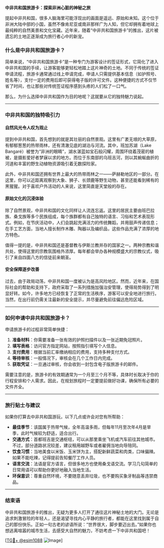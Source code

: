 **中非共和国旅游卡：探索非洲心脏的神秘之旅**

提起中非共和国，很多人脑海里可能浮现出的画面是遥远、原始和未知。这个位于非洲大陆中部的小国，虽然不像肯尼亚或南非那样广为人知，但它却拥有着地球上最纯粹的自然美景和文化宝藏。近年来，随着“中非共和国旅游卡”的推出，这片被遗忘的土地正逐渐成为旅行者心中的新宠。

### 什么是中非共和国旅游卡？

简单来说，“中非共和国旅游卡”是一种专门为游客设计的签证形式，它简化了进入中非共和国的手续，让游客能够更轻松地踏上这片神奇的土地。不同于传统的签证申请流程，旅游卡通常通过线上申请完成，申请人只需提供基本信息（如护照号、姓名等），支付一定的费用后即可获得电子版的许可文件。这种便捷的方式不仅节省了时间，也让那些对传统签证程序感到头疼的人们松了一口气。

那么，为什么选择中非共和国作为目的地呢？这就要从它的独特魅力说起。

---

### 中非共和国的独特吸引力

#### 自然风光令人叹为观止

提到中非共和国，首先想到的就是其壮丽的自然景观。这里有广袤无垠的大草原，有郁郁葱葱的热带雨林，还有清澈见底的湖泊与河流。其中，班加苏湖（Lake Bangaré）被誉为“非洲的眼睛”，湖水湛蓝如宝石般闪耀，周围环绕着茂密的植被，是摄影爱好者梦寐以求的地方。而位于东南部的乌班吉河，则以其蜿蜒曲折的河道和丰富的野生动植物资源吸引着无数探险家。

此外，中非共和国还拥有世界上最大的热带雨林之一——萨赫勒地区的一部分。在这里，你可以近距离观察到大象、狮子、长颈鹿等野生动物，甚至还能看到稀有的黑猩猩。对于喜欢户外活动的人来说，这里简直是天堂般的存在。

#### 原始文化的沉浸体验

除了自然景观，中非共和国的文化同样让人流连忘返。这里的居民主要由班巴拉族、桑戈族等多个民族组成，每个族群都有自己独特的语言、习俗和艺术表现形式。例如，在节庆活动中，人们会跳起充满活力的传统舞蹈，并用鼓声传递信息；在手工艺方面，当地人擅长制作木雕、陶器以及编织品，这些作品充满了浓厚的地方特色。

值得一提的是，中非共和国还是基督教与伊斯兰教并存的国家之一。两种宗教和谐共处，使得这里的宗教氛围格外浓厚。每年都会举办各种规模盛大的宗教仪式，吸引了来自四面八方的信徒前来朝圣。

#### 安全保障逐步改善

过去，由于政局动荡，中非共和国一度被认为是高风险地区。然而，近年来，在国际社会的帮助和支持下，政府采取了一系列措施加强治安管理，使得局势得到了明显好转。如今，许多地方已经恢复了正常的生活秩序，游客可以安全地进行旅行。当然，在出行前仍需关注最新的安全提示，并尽量避免前往偏远危险区域。

---

### 如何申请中非共和国旅游卡？

申请旅游卡的过程非常简单快捷：

1. **准备材料**：你需要准备一张有效的护照扫描件以及一张近期免冠照片。
2. **填写表格**：访问官方指定网站，按照指引填写个人信息。
3. **支付费用**：根据当前汇率缴纳相应的费用，支持多种支付方式。
4. **等待审核**：一般情况下，审核会在几个工作日内完成。
5. **获取凭证**：一旦通过审核，你会收到一封包含电子版旅游卡的邮件。

需要注意的是，旅游卡的有效期通常为一个月至三个月不等，具体时长取决于你的行程安排和个人需求。因此，在规划旅程时一定要提前做好功课，确保所有必要的文件齐全。

---

### 旅行贴士与建议

如果你打算去中非共和国游玩，以下几点或许会对您有所帮助：

- **最佳季节**：该国属于热带气候，全年高温多雨，但每年11月至次年4月是旱季，此时气候较为舒适，适合出行。
- **交通方式**：首都班吉是交通枢纽，可以从那里乘坐飞机或汽车前往其他城市。不过，部分道路状况较差，建议租用越野车或者雇佣当地向导陪同。
- **饮食习惯**：当地美食以米饭、玉米饼为主，搭配新鲜蔬菜和肉类，口味偏辣。如果不能吃辣，记得提前告知餐厅工作人员。
- **语言交流**：法语是官方语言，但很多地方也使用桑戈语交流。学习几句简单的日常用语可以帮助你更好地融入当地生活。
- **环保意识**：尊重自然环境，不要随意丢弃垃圾，也不要购买象牙制品等违禁商品。

---

### 结束语

中非共和国旅游卡的推出，无疑为更多人打开了通往这片神秘土地的大门。无论是追求刺激冒险的年轻人，还是渴望寻找内心平静的旅行者，都能在这里找到属于自己的那份快乐。正如一句古老的谚语所说：“世界很大，脚步要迈出去。”如果你也想逃离喧嚣的城市生活，去感受大自然的魅力，不妨考虑一下中非共和国吧！

[[TG💪+ @esim1088](https://t.me/s/esim1088) ![Image](https://i.postimg.cc/4NQfJmqS/Snipaste-2025-05-13-00-14-12.png)]